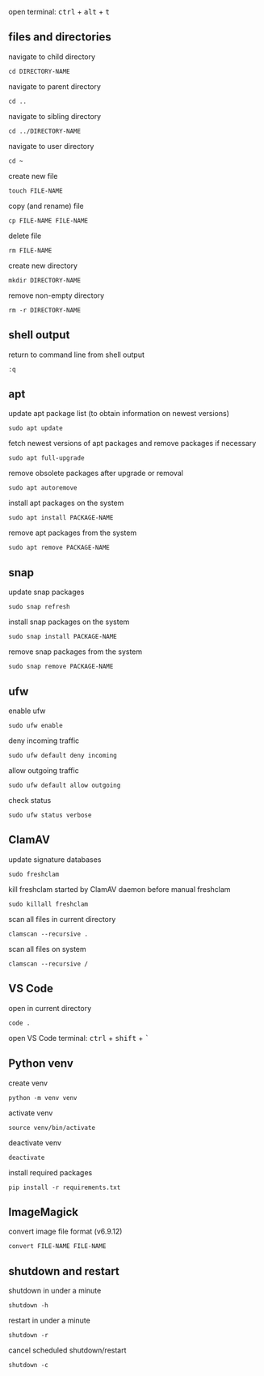 open terminal: <kbd>ctrl</kbd> + <kbd>alt</kbd> + <kbd>t</kbd>
## files and directories
navigate to child directory
```shell
cd DIRECTORY-NAME
```
navigate to parent directory
```shell
cd ..
```
navigate to sibling directory
```shell
cd ../DIRECTORY-NAME
```
navigate to user directory
```shell
cd ~
```
create new file
```shell
touch FILE-NAME
```
copy (and rename) file
```shell
cp FILE-NAME FILE-NAME
```
delete file
```shell
rm FILE-NAME
```
create new directory
```shell
mkdir DIRECTORY-NAME
```
remove non-empty directory
```shell
rm -r DIRECTORY-NAME
```
## shell output
return to command line from shell output
```shell
:q
```
## apt
update apt package list (to obtain information on newest versions)
```shell
sudo apt update
```
fetch newest versions of apt packages and remove packages if necessary
```shell
sudo apt full-upgrade
```
remove obsolete packages after upgrade or removal
```shell
sudo apt autoremove
```
install apt packages on the system
```shell
sudo apt install PACKAGE-NAME
```
remove apt packages from the system
```shell
sudo apt remove PACKAGE-NAME
```
## snap
update snap packages
```shell
sudo snap refresh
```
install snap packages on the system
```shell
sudo snap install PACKAGE-NAME
```
remove snap packages from the system
```shell
sudo snap remove PACKAGE-NAME
```
## ufw
enable ufw
```shell
sudo ufw enable
```
deny incoming traffic
```shell
sudo ufw default deny incoming
```
allow outgoing traffic
```shell
sudo ufw default allow outgoing
```
check status
```shell
sudo ufw status verbose
```
## ClamAV
update signature databases
```shell
sudo freshclam
```
kill freshclam started by ClamAV daemon before manual freshclam
```shell
sudo killall freshclam
```
scan all files in current directory
```shell
clamscan --recursive .
```
scan all files on system
```shell
clamscan --recursive /
```
## VS Code
open in current directory
```shell
code .
```
open VS Code terminal: <kbd>ctrl</kbd> + <kbd>shift</kbd> + <kbd>`</kbd>
## Python venv
create venv
```shell
python -m venv venv
```
activate venv
```shell
source venv/bin/activate
```
deactivate venv
```shell
deactivate
```
install required packages
```shell
pip install -r requirements.txt
```
## ImageMagick
convert image file format (v6.9.12)
```shell
convert FILE-NAME FILE-NAME
```
## shutdown and restart
shutdown in under a minute
```shell
shutdown -h
```
restart in under a minute
```shell
shutdown -r
```
cancel scheduled shutdown/restart
```shell
shutdown -c
```